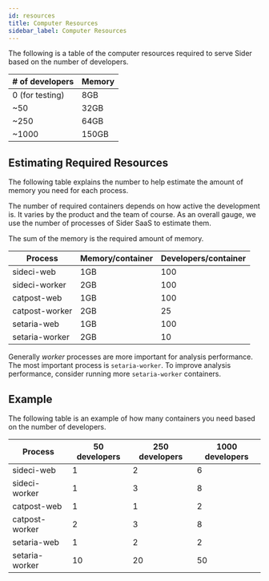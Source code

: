```yaml
---
id: resources
title: Computer Resources
sidebar_label: Computer Resources
---
```


The following is a table of the computer resources required to serve Sider based on the number of developers.

| # of developers | Memory |
|-----------------|--------|
| 0 (for testing) | 8GB    |
| ~50             | 32GB   |
| ~250            | 64GB   |
| ~1000           | 150GB  |

## Estimating Required Resources

The following table explains the number to help estimate the amount of memory you need for each process.

The number of required containers depends on how active the development is.
It varies by the product and the team of course.
As an overall gauge, we use the number of processes of Sider SaaS to estimate them.

The sum of the memory is the required amount of memory.

| Process | Memory/container | Developers/container |
|---|---|---|
| sideci-web | 1GB | 100 |
| sideci-worker | 2GB | 100 |
| catpost-web | 1GB | 100 |
| catpost-worker | 2GB | 25 |
| setaria-web | 1GB | 100 |
| setaria-worker | 2GB | 10 |

Generally *worker* processes are more important for analysis performance.
The most important process is `setaria-worker`.
To improve analysis performance, consider running more `setaria-worker` containers.

## Example

The following table is an example of how many containers you need based on the number of developers.

| Process | 50 developers | 250 developers | 1000 developers |
|--|--|--|--|
| sideci-web | 1 | 2 | 6 |
| sideci-worker | 1 | 3 | 8 |
| catpost-web | 1 | 1 | 2 |
| catpost-worker | 2 | 3 | 8 |
| setaria-web | 1 | 2 | 2 |
| setaria-worker | 10 | 20 | 50 |

